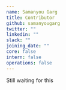 ```yaml
---
name: Samanyou Garg
title: Contributor
github: samanyougarg
twitter: ""
linkedin: ""
slack: ""
joining_date: ""
core: false
intern: false
operations: false
---
```


Still waiting for this
